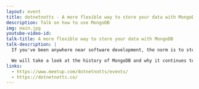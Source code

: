 ```yaml
---
layout: event
title: dotnetnotts - A more flexible way to store your data with MongoDB
description: Talk on how to use MongoDB
img: main.jpg
youtube-video-id:
talk-title: A more flexible way to store your data with MongoDB
talk-description: |
  If you've been anywhere near software development, the norm is to store your data in a relational form, but what if there was a different way

  We will take a look at the history of MongoDB and why it continues to be a trending database year on year. We will then go into the advantages of having a flexible document model and how we can utilize MongoDB for our application storage.
links:
  - https://www.meetup.com/dotnetnotts/events/
  - https://dotnetnotts.co/
---
```


